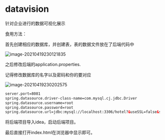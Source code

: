 # datavision
针对企业进行的数据可视化展示

食用方法：

首先创建相应的数据库，并创建表，表的数据文件放在了后端代码中

![image-20210419230121835](C:\Users\winqihe\AppData\Roaming\Typora\typora-user-images\image-20210419230121835.png)

之后修改后端的application.properties.

记得修改数据库的名字以及密码和你的要对应

![image-20210419230202575](C:\Users\winqihe\AppData\Roaming\Typora\typora-user-images\image-20210419230202575.png)

```xml
server.port=8081
spring.datasource.driver-class-name=com.mysql.cj.jdbc.Driver
spring.datasource.username=root
spring.datasource.password=root
spring.datasource.url=jdbc:mysql://localhost:3306/hotel?&useSSL=false&serverTimezone=UTC
```

将后端项目导入idea，启动后端项目。

最后直接打开index.html在浏览器中显示即可。